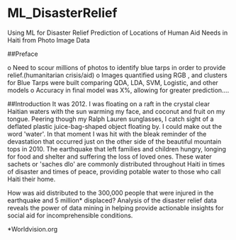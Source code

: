 # ML_DisasterRelief
Using ML for Disaster Relief Prediction of Locations of Human Aid Needs in Haiti from Photo Image Data 

##Preface

o	Need to scour millions of photos to identify blue tarps in order to provide relief.(humanitarian crisis/aid)
o	Images quantified using RGB , and clusters for Blue Tarps were built comparing QDA, LDA, SVM, Logistic, and other models
o	Accuracy in final model was X%, allowing for greater prediction….


##Introduction
It was 2012. I was floating on a raft in the crystal clear Haitian waters with the sun warming my face, and coconut and fruit on my tongue. Peering though my Ralph Lauren sunglasses, I catch sight of a deflated plastic juice-bag-shaped object floating by. I could make out the word 'water'. In that moment I was hit with the bleak reminder of the devastation that occurred just on the other side of the beautiful mountain tops in 2010. The earthquake that left families and children hungry, longing for food and shelter and suffering the loss of loved ones. These water sachets or 'saches dlo' are commonly distributed throughout Haiti in times of disaster and times of peace, providing potable water to those who call Haiti their home.

How was aid distributed to the 300,000 people that were injured in the earthquake and 5 million* displaced?  Analysis of the disaster relief data reveals the power of data mining in helping provide actionable insights for social aid for incomprehensible conditions.

*Worldvision.org
